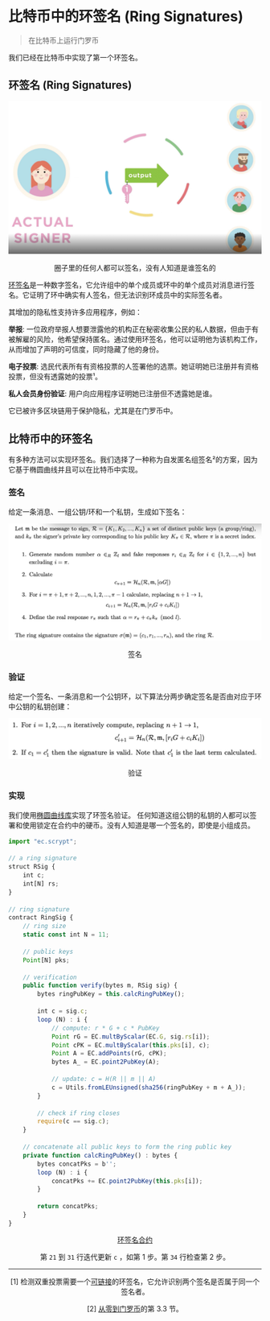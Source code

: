 # 比特币中的环签名 (Ring Signatures)

> 在比特币上运行门罗币

我们已经在比特币中实现了第一个环签名。

## 环签名 (Ring Signatures)

![圈子里的任何人都可以签名，没有人知道是谁签名的](./1.png)

<center>圈子里的任何人都可以签名，没有人知道是谁签名的</center>

[环签名](https://en.wikipedia.org/wiki/Ring_signature)是一种数字签名，它允许组中的单个成员或环中的单个成员对消息进行签名。它证明了环中确实有人签名，但无法识别环成员中的实际签名者。


其增加的隐私性支持许多应用程序，例如：

**举报**: 一位政府举报人想要泄露他的机构正在秘密收集公民的私人数据，但由于有被解雇的风险，他希望保持匿名。通过使用环签名，他可以证明他为该机构工作，从而增加了声明的可信度，同时隐藏了他的身份。

**电子投票**: 选民代表所有有资格投票的人签署他的选票。她证明她已注册并有资格投票，但没有透露她的投票¹。

**私人会员身份验证**: 用户向应用程序证明她已注册但不透露她是谁。

它已被许多区块链用于保护隐私，尤其是在门罗币中。

## 比特币中的环签名

有多种方法可以实现环签名。我们选择了一种称为自发匿名组签名²的方案，因为它基于椭圆曲线并且可以在比特币中实现。

### 签名

给定一条消息、一组公钥/环和一个私钥，生成如下签名：

![签名](./2.png)

<center>签名</center>

### 验证

给定一个签名、一条消息和一个公钥环，以下算法分两步确定签名是否由对应于环中公钥的私钥创建：

![验证](./3.png)

<center>验证</center>

### 实现

我们使用[椭圆曲线库](https://xiaohuiliu.medium.com/efficient-elliptic-curve-point-addition-and-multiplication-in-scrypt-script-f7e143a752e2)实现了环签名验证。
任何知道这组公钥的私钥的人都可以签署和使用锁定在合约中的硬币。没有人知道是哪一个签名的，即使是小组成员。


```js
import "ec.scrypt";	

// a ring signature	
struct RSig {	
    int c;	
    int[N] rs;	
}	

// ring signature
contract RingSig {
    // ring size
    static const int N = 11;

    // public keys
    Point[N] pks;

    // verification
    public function verify(bytes m, RSig sig) {
        bytes ringPubKey = this.calcRingPubKey();

        int c = sig.c;
        loop (N) : i {
            // compute: r * G + c * PubKey
            Point rG = EC.multByScalar(EC.G, sig.rs[i]);
            Point cPK = EC.multByScalar(this.pks[i], c);
            Point A = EC.addPoints(rG, cPK);
            bytes A_ = EC.point2PubKey(A);

            // update: c = H(R || m || A)
            c = Utils.fromLEUnsigned(sha256(ringPubKey + m + A_));
        }

        // check if ring closes
        require(c == sig.c);
    }

    // concatenate all public keys to form the ring public key
    private function calcRingPubKey() : bytes {
        bytes concatPks = b'';
        loop (N) : i {
            concatPks += EC.point2PubKey(this.pks[i]);
        }

        return concatPks;
    }
}
```

<center><a href="https://github.com/sCrypt-Inc/boilerplate/blob/master/contracts/ringsig.scrypt">环签名合约</a><center>

第 `21` 到 `31` 行迭代更新 `c` ，如第 1 步。第 `34` 行检查第 2 步。

------------------------------------------


[1] 检测双重投票需要一个[可链接](https://crypto.stackexchange.com/questions/8456/linkable-ring-signature-scheme)的环签名，它允许识别两个签名是否属于同一个签名者。

[2] [从零到门罗币](https://www.getmonero.org/library/Zero-to-Monero-2-0-0.pdf)的第 3.3 节。
